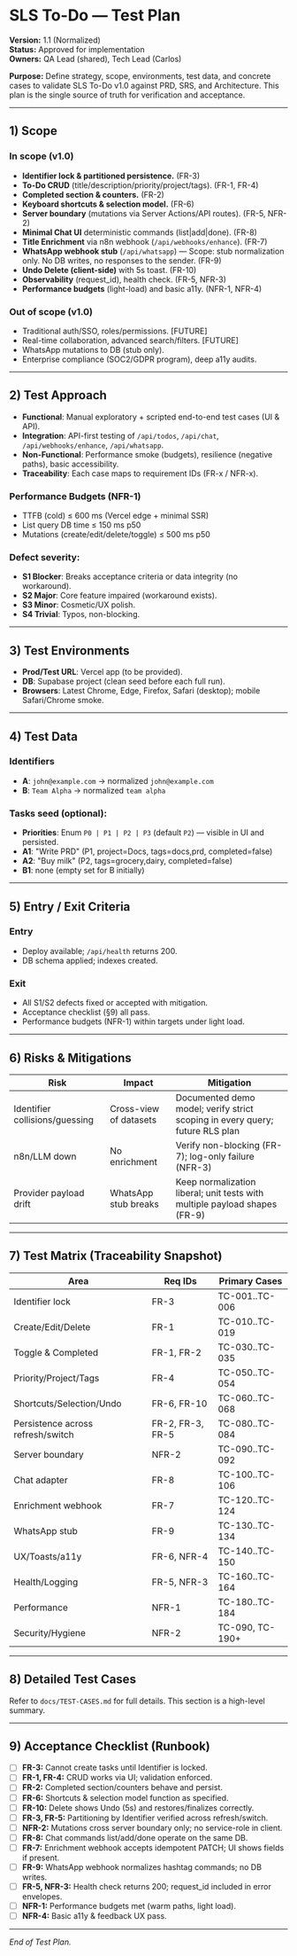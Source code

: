 # SLS To-Do — Test Plan

**Version:** 1.1 (Normalized)  
**Status:** Approved for implementation  
**Owners:** QA Lead (shared), Tech Lead (Carlos)

**Purpose:** Define strategy, scope, environments, test data, and concrete cases to validate SLS To-Do v1.0 against PRD, SRS, and Architecture. This plan is the single source of truth for verification and acceptance.

---

## 1) Scope

### In scope (v1.0)

* **Identifier lock & partitioned persistence.** (FR-3)
* **To-Do CRUD** (title/description/priority/project/tags). (FR-1, FR-4)
* **Completed section & counters.** (FR-2)
* **Keyboard shortcuts & selection model.** (FR-6)
* **Server boundary** (mutations via Server Actions/API routes). (FR-5, NFR-2)
* **Minimal Chat UI** deterministic commands (list|add|done). (FR-8)
* **Title Enrichment** via n8n webhook (`/api/webhooks/enhance`). (FR-7)
* **WhatsApp webhook stub** (`/api/whatsapp`) — Scope: stub normalization only. No DB writes, no responses to the sender. (FR-9)
* **Undo Delete (client-side)** with 5s toast. (FR-10)
* **Observability** (request_id), health check. (FR-5, NFR-3)
* **Performance budgets** (light-load) and basic a11y. (NFR-1, NFR-4)

### Out of scope (v1.0)

* Traditional auth/SSO, roles/permissions. [FUTURE]
* Real-time collaboration, advanced search/filters. [FUTURE]
* WhatsApp mutations to DB (stub only).
* Enterprise compliance (SOC2/GDPR program), deep a11y audits.

---

## 2) Test Approach

* **Functional**: Manual exploratory + scripted end-to-end test cases (UI & API).
* **Integration**: API-first testing of `/api/todos`, `/api/chat`, `/api/webhooks/enhance`, `/api/whatsapp`.
* **Non-Functional**: Performance smoke (budgets), resilience (negative paths), basic accessibility.
* **Traceability**: Each case maps to requirement IDs (FR-x / NFR-x).

### Performance Budgets (NFR-1)
- TTFB (cold) ≤ 600 ms (Vercel edge + minimal SSR)
- List query DB time ≤ 150 ms p50
- Mutations (create/edit/delete/toggle) ≤ 500 ms p50

### Defect severity:

* **S1 Blocker**: Breaks acceptance criteria or data integrity (no workaround).
* **S2 Major**: Core feature impaired (workaround exists).
* **S3 Minor**: Cosmetic/UX polish.
* **S4 Trivial**: Typos, non-blocking.

---

## 3) Test Environments

* **Prod/Test URL**: Vercel app (to be provided).
* **DB**: Supabase project (clean seed before each full run).
* **Browsers**: Latest Chrome, Edge, Firefox, Safari (desktop); mobile Safari/Chrome smoke.

---

## 4) Test Data

### Identifiers

* **A**: `john@example.com` → normalized `john@example.com`
* **B**: `Team Alpha` → normalized `team alpha`

### Tasks seed (optional):

* **Priorities**: Enum `P0 | P1 | P2 | P3` (default `P2`) — visible in UI and persisted.
* **A1**: "Write PRD" (P1, project=Docs, tags=docs,prd, completed=false)
* **A2**: "Buy milk" (P2, tags=grocery,dairy, completed=false)
* **B1**: none (empty set for B initially)

---

## 5) Entry / Exit Criteria

### Entry

* Deploy available; `/api/health` returns 200.
* DB schema applied; indexes created.

### Exit

* All S1/S2 defects fixed or accepted with mitigation.
* Acceptance checklist (§9) all pass.
* Performance budgets (NFR-1) within targets under light load.

---

## 6) Risks & Mitigations

| Risk | Impact | Mitigation |
|------|--------|------------|
| Identifier collisions/guessing | Cross-view of datasets | Documented demo model; verify strict scoping in every query; future RLS plan |
| n8n/LLM down | No enrichment | Verify non-blocking (FR-7); log-only failure (NFR-3) |
| Provider payload drift | WhatsApp stub breaks | Keep normalization liberal; unit tests with multiple payload shapes (FR-9) |

---

## 7) Test Matrix (Traceability Snapshot)

| Area | Req IDs | Primary Cases |
|------|---------|---------------|
| Identifier lock | FR-3 | TC-001..TC-006 |
| Create/Edit/Delete | FR-1 | TC-010..TC-019 |
| Toggle & Completed | FR-1, FR-2 | TC-030..TC-035 |
| Priority/Project/Tags | FR-4 | TC-050..TC-054 |
| Shortcuts/Selection/Undo | FR-6, FR-10 | TC-060..TC-068 |
| Persistence across refresh/switch | FR-2, FR-3, FR-5 | TC-080..TC-084 |
| Server boundary | NFR-2 | TC-090..TC-092 |
| Chat adapter | FR-8 | TC-100..TC-106 |
| Enrichment webhook | FR-7 | TC-120..TC-124 |
| WhatsApp stub | FR-9 | TC-130..TC-134 |
| UX/Toasts/a11y | FR-6, NFR-4 | TC-140..TC-150 |
| Health/Logging | FR-5, NFR-3 | TC-160..TC-164 |
| Performance | NFR-1 | TC-180..TC-184 |
| Security/Hygiene | NFR-2 | TC-090, TC-190+ |

---

## 8) Detailed Test Cases

Refer to `docs/TEST-CASES.md` for full details. This section is a high-level summary.

---

## 9) Acceptance Checklist (Runbook)

- [ ] **FR-3:** Cannot create tasks until Identifier is locked.
- [ ] **FR-1, FR-4:** CRUD works via UI; validation enforced.
- [ ] **FR-2:** Completed section/counters behave and persist.
- [ ] **FR-6:** Shortcuts & selection model function as specified.
- [ ] **FR-10:** Delete shows Undo (5s) and restores/finalizes correctly.
- [ ] **FR-3, FR-5:** Partitioning by Identifier verified across refresh/switch.
- [ ] **NFR-2:** Mutations cross server boundary only; no service-role in client.
- [ ] **FR-8:** Chat commands list/add/done operate on the same DB.
- [ ] **FR-7:** Enrichment webhook accepts idempotent PATCH; UI shows fields if present.
- [ ] **FR-9:** WhatsApp webhook normalizes hashtag commands; no DB writes.
- [ ] **FR-5, NFR-3:** Health check returns 200; request_id included in error envelopes.
- [ ] **NFR-1:** Performance budgets met (warm paths, light load).
- [ ] **NFR-4:** Basic a11y & feedback UX pass.

---

*End of Test Plan.*
